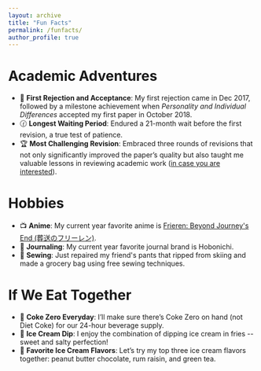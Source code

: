 ```yaml
---
layout: archive
title: "Fun Facts"
permalink: /funfacts/
author_profile: true
---
```


Academic Adventures
======
- 🚥  **First Rejection and Acceptance**: My first rejection came in Dec 2017, followed by a milestone achievement when *Personality and Individual Differences* accepted my first paper in October 2018.
- 🕜 **Longest Waiting Period**: Endured a 21-month wait before the first revision, a true test of patience. 
- 🏆 **Most Challenging Revision**: Embraced three rounds of revisions that not only significantly improved the paper’s quality but also taught me valuable lessons in reviewing academic work ([in case you are interested](https://link.springer.com/article/10.1007/s10902-019-00192-w)).

Hobbies
======
- 📺 **Anime**: My current year favorite anime is [Frieren: Beyond Journey's End (葬送のフリーレン)](https://frieren-anime.jp/).
- 📓 **Journaling**: My current year favorite journal brand is Hobonichi.
- 🧵 **Sewing**: Just repaired my friend's pants that ripped from skiing and made a grocery bag using free sewing techniques.

If We Eat Together
======
- 🥤 **Coke Zero Everyday**: I’ll make sure there’s Coke Zero on hand (not Diet Coke) for our 24-hour beverage supply.
- 🍟 **Ice Cream Dip**: I enjoy the  combination of dipping ice cream in fries -- sweet and salty perfection!
- 🍨 **Favorite Ice Cream Flavors**: Let’s try my top three ice cream flavors together: peanut butter chocolate, rum raisin, and green tea.

